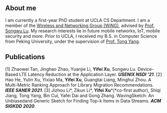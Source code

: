 ## About me


I am currently a first-year PhD student at UCLA CS Department. I am a member of the [Wireless and Networking Group (WiNG)](http://metro.cs.ucla.edu), advised by [Prof. Songwu Lu](http://web.cs.ucla.edu/~slu/). My research interests lie in future mobile networks, IoT, mobile security and more. Prior to UCLA, I received my B.S. in Computer Science from Peking University, under the supervision of [Prof. Tong Yang](http://net.pku.edu.cn/~yangtong/).


## Publications


[1] Zhaowei Tan, Jinghao Zhao, Yuanjie Li, **Yifei Xu**, Songwu Lu. Device-Based LTE Latency Reduction at the Application Layer. ***USENIX NSDI ’21***.
[2] Hao He, Yulin Xu, Yixiao Ma, **Yifei Xu**, Guangtai Liang, Minghui Zhou. A Multi-Metric Ranking Approach for Library Migration Recommendations. ***IEEE SANER 2021***.
[3] Jizhou Li\*, Zikun Li\*, **Yifei Xu**\*(\*co-first author), Shiqi Jiang, Tong Yang, Bin Cui, Yafei Dai and Gong Zhang. WavingSketch: An Unbiasedand Generic Sketch for Finding Top-k Items in Data Streams. ***ACM SIGKDD 2020***.